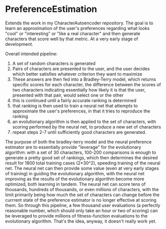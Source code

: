 # PreferenceEstimation
Extends the work in my CharacterAutoencoder repository. The goal is to learn an approximation of the user's preferences regarding what looks "cool" or "interesting" or "like a real character" and then generate characters that score well by that metric. At a very early stage of development. 

Overall intended pipeline:
1. A set of random characters is generated
2. Pairs of characters are presented to the user, and the user decides which better satisfies whatever criterion they want to maximize
3. These answers are then fed into a Bradley-Terry model, which returns specific scores for each character, the difference between the scores of two characters indicating essentially how likely it is that the user, presented with that pair, would select one or the other
4. this is continued until a fairly accurate ranking is determined
5. that ranking is then used to train a neural net that attempts to approximate the user's preferences, in that it tries to reproduce the ranking
6. an evolutionary algorithm is then applied to the set of characters, with scoring performed by the neural net, to produce a new set of characters
7. repeat steps 2-7 until sufficiently good characters are generated.

The purpose of both the bradley-terry model and the neural preference estimator are to essentially provide "leverage" for the evolutionary algorithm:
with a set of 30 characters, 100-200 comparisons is enough to generate a pretty good set of rankings, which then determines the desired result for 1800 total training cases (2\*30^2), speeding training of the neural net. The neural net can then provide some value (even at very early stages of training) in guiding the evolutionary algorithm, with the neural net improving as the results of the evolutionary algorithm become more optimized, both learning in tandem. The neural net can score tens of thousands, hundreds of thousands, or even millions of characters, with the limit primarily being how much the set of characters can change before the currrent state of the preference estimator is no longer effective at scoring them. So through this pipeline, a few thousand user evaluations (a perfectly reasonable number, which should only take an hour or two of scoring) can be leveraged to provide millions of fitness-function evaluations to the evolutionary algorithm. That's the idea, anyway, it doesn't really work yet.
